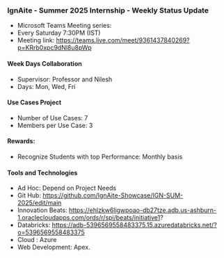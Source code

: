 ### IgnAite - Summer 2025 Internship - Weekly Status Update
- Microsoft Teams Meeting series:
- Every Saturday 7:30PM (IST)
- Meeting link: https://teams.live.com/meet/9361437840269?p=KRrb0xpc9dNl8u8pWp

#### Week Days Collaboration
- Supervisor: Professor and Nilesh
- Days: Mon, Wed, Fri

#### Use Cases Project
- Number of Use Cases: 7
- Members per Use Case: 3

#### Rewards:
- Recognize Students with top Performance: Monthly basis

#### Tools and Technologies
- Ad Hoc: Depend on Project Needs
- Git Hub: https://github.com/IgnAite-Showcase/IGN-SUM-2025/edit/main
- Innovation Beats: https://ehlzkw6ligwpoao-db27tze.adb.us-ashburn-1.oraclecloudapps.com/ords/r/spi/beats/initiative1?
- Databricks: https://adb-5396569558483375.15.azuredatabricks.net/?o=5396569558483375
- Cloud : Azure
- Web Development: Apex.
